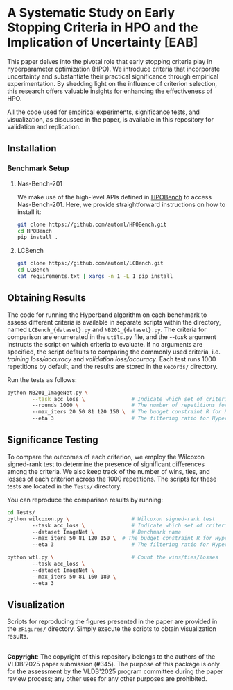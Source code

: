 # A Systematic Study on Early Stopping Criteria in HPO and the Implication of Uncertainty [EAB]

This paper delves into the pivotal role that early stopping criteria play in hyperparameter optimization (HPO). We introduce criteria that incorporate uncertainty and substantiate their practical significance through empirical experimentation. By shedding light on the influence of criterion selection, this research offers valuable insights for enhancing the effectiveness of HPO.

All the code used for empirical experiments, significance tests, and visualization, as discussed in the paper, is available in this repository for validation and replication.


## Installation

### Benchmark Setup
1. Nas-Bench-201
    
    We make use of the high-level APIs defined in [HPOBench](https://github.com/automl/HPOBench) to access Nas-Bench-201. Here, we provide straightforward instructions on how to install it:
    ```bash
    git clone https://github.com/automl/HPOBench.git
    cd HPOBench
    pip install .
    ```

2. LCBench
    ```bash
    git clone https://github.com/automl/LCBench.git
    cd LCBench
    cat requirements.txt | xargs -n 1 -L 1 pip install
    ```

## Obtaining Results

The code for running the Hyperband algorithm on each benchmark to assess different criteria is available in separate scripts within the directory, named `LCBench_{dataset}.py` and `NB201_{dataset}.py`. The criteria for comparison are enumerated in the `utils.py` file, and the <em>--task</em> argument instructs the script on which criteria to evaluate. If no arguments are specified, the script defaults to comparing the commonly used criteria, i.e. <em>training loss/accuracy</em> and <em>validation loss/accuracy</em>. 
Each test runs 1000 repetitions by default, and the results are stored in the `Records/` directory. 

Run the tests as follows:

```bash
python NB201_ImageNet.py \
        --task acc_loss \               # Indicate which set of criteria to compare
        --rounds 1000 \                 # The number of repetitions for each comparison
        --max_iters 20 50 81 120 150 \  # The budget constraint R for Hyperband
        --eta 3                         # The filtering ratio for Hyperband
```

## Significance Testing

To compare the outcomes of each criterion, we employ the Wilcoxon signed-rank test to determine the presence of significant differences among the criteria. We also keep track of the number of wins, ties, and losses of each criterion across the 1000 repetitions. The scripts for these tests are located in the `Tests/` directory.

You can reproduce the comparison results by running:

```bash
cd Tests/
python wilcoxon.py \                    # Wilcoxon signed-rank test
        --task acc_loss \               # Indicate which set of criteria to compare
        --dataset ImageNet \            # Benchmark name
        --max_iters 50 81 120 150 \  # The budget constraint R for Hyperband
        --eta 3                         # The filtering ratio for Hyperband

python wtl.py \                         # Count the wins/ties/losses
        --task acc_loss \               
        --dataset ImageNet \            
        --max_iters 50 81 160 180 \  
        --eta 3                         
```


## Visualization

Scripts for reproducing the figures presented in the paper are provided in the `zFigures/` directory. Simply execute the scripts to obtain visualization results.

## 
**Copyright**:  The copyright of this repository belongs to the authors of the VLDB'2025 paper submission (#345). The purpose of this package is only for the assessment by the VLDB'2025 program committee during the paper review process; any other uses for any other purposes are prohibited.